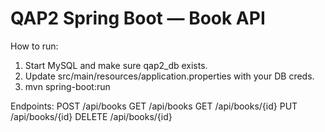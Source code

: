 # QAP2 Spring Boot — Book API

How to run:
1) Start MySQL and make sure qap2_db exists.
2) Update src/main/resources/application.properties with your DB creds.
3) mvn spring-boot:run

Endpoints:
POST /api/books
GET  /api/books
GET  /api/books/{id}
PUT  /api/books/{id}
DELETE /api/books/{id}
